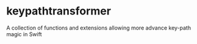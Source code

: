 # keypathtransformer
A collection of functions and extensions allowing more advance key-path magic in Swift 
